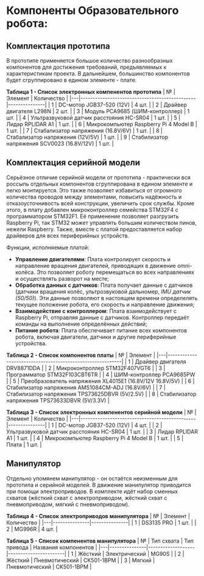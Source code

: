 # Компоненты Образовательного робота:

## Комплектация прототипа
В прототипе применяется большое количество разнообразных компонентов для достижения требований, предъявляемых к характеристикам проекта. В дальнейшем, большинство компонентов будет сгруппировано в едином элементе - плате.

**Таблица 1 - Список электронных компенентов прототипа**
| № | Элемент                                       | Количество    |
|---|-----------------------------------------------|---------------|
| 1 | DC-мотор JGB37-520 (12V)                      | 4 шт.         |
| 2 | Драйвер двигателя L298N                       | 2 шт.         |
| 3 | Модуль PCA9685 (ШИМ-контроллер)               | 1 шт.         |
| 4 | Ультразвуковой датчик расстояния HC-SR04      | 1 шт.         |
| 5 | Лидар RPLIDAR A1                              | 1 шт.         |
| 6 | Микрокомпьютер Raspberry Pi 4 Model B         | 1 шт.         |
| 7 | Стабализатор напряжения (16.8V/6V)            | 1 шт.         |
| 8 | Стабализатор напряжения (12V/5V)              | 1 шт.         |
| 9 | Стабилизатор напряжения SCV0023 (16.8V/12V)   | 1 шт.         |


## Комплектация серийной модели
Серьёзное отличие серийной модели от прототипа - практически вся россыпь отдельных компонентов сгруппирована в едином элементе и легко монтируется. Это также позволяет избавиться от огромного количества проводов между элементами, повысить надёжность и отказоусточнивость всей конструкции, увеличить срок службы. Кроме этого, в плату добавлен микроконтроллер семейства STM32F4 с программатором STM32F1. Её применение позволяет разгрузить Raspberry Pi, так STM32 может управлять большим количеством пинов, нежели Raspberry. Также, вместе с платой предоставляется набор драйверов для всех периферийных устройств.

Функции, исполняемые платой:
- **Управление двигателями**: Плата контролирует скорость и направление вращения двигателей, приводящих в движение omni-колёса. Это позволяет роботу перемещаться во всех направлениях и осуществлять разворот на месте;
- **Обработка данных с датчиков**: Плата получает данные с датчиков (датчики вращения колёс, ультрозвуковой дальномер, *IMU датчик (50/50)*). Эти данные позволяют в настоящем времени определелять текущее положение робота, его скорость и направление движения;
- **Взаимодействие с контроллером**: Плата взаимодействует с Raspberry Pi, отправляя данные с датчиков. Контроллер передаёт команды на выполнение определённых действий;
- **Питание робота**: Плата обеспечивает питание всех компонентов робота, включая двигатели, датчики и другие периферийные устройства.

**Таблица 2 - Список компонентов платы**
| № | Элемент                                                   |
|---|-----------------------------------------------------------|
| 1 | Драйвер двигателя DRV8871DDA                              |
| 2 | Микроконтроллер STM32F407VGT6                             |
| 3 | Программатор STM32F103CBT6TR                              |
| 4 | ШИМ-контроллер PCA9685PW                                  |
| 5 | Преобразователь напряжения XL4015E1 (16.8V/12V 16.8V/5V)  |
| 6 | Стабилизатор напряжения AMS1084CM-ADJ (16.8V/6V)          |
| 7 | Стабилизатор напряжения TPS73625DBVR (5V/2.5V)            |
| 8 | Стабилизатор напряжения TPS73633DBVR (5V/3.3V)            |


**Таблица 3 - Список электронных компенентов серийной модели**
| № | Элемент                                       | Количество    |
|---|-----------------------------------------------|---------------|
| 1 | DC-мотор JGB37-520 (12V)                      | 4 шт.         |
| 2 | Ультразвуковой датчик расстояния HC-SR04      | 1 шт.         |
| 3 | Лидар RPLIDAR A1                              | 1 шт.         |
| 4 | Микрокомпьютер Raspberry Pi 4 Model B         | 1 шт.         |
| 5 | Плата                                         | 1 шт.         |


## Манипулятор
Отдельно упомянем манипулятор - он остаётся неизменным для прототипа и серийной моделей. В движение манипулятор приводится при помощи электроприводов. В комплекте идёт набор сменных схватов (жёсткий схват с электроприводом, жёсткий схват с пневмоприводом, мягкий с пневмоприводом).

**Таблица 4 - Список электроприводов манипулятора**
| № | Элемент       | Количество    |
|---|---------------|---------------|
| 1 | DS3135 PRO    | 1 шт.         |
| 2 | MG996R        | 4 шт.         |


**Таблица 5 - Список компенентов манипулятора**
| № | Тип схвата    | Тип привода       | Названия компонентов  |
|---|---------------|-------------------|-----------------------|
| 1 | Жёсткий       | Электрический     | MG90S                 |
| 2 | Жёсткий       | Пневмотический    | CK501-1BPM            |
| 3 | Мягкий        | Пневмотический    | CK501-1BPM            |
